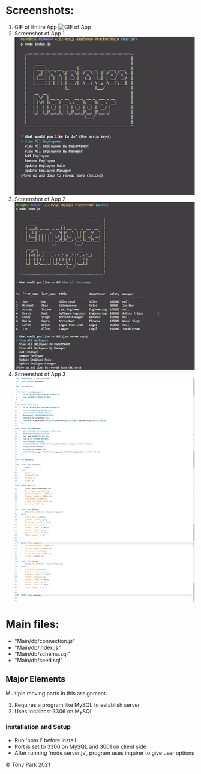 # Screenshots:

1. GIF of Entire App
   ![GIF of App](./Assets/employee-tracker-complete.gif)
2. Screenshot of App 1
   ![Screenshot 1](./Assets/screenshot1.png)
3. Screenshot of App 2
   ![Screenshot 2](./Assets/screenshot2.png)
4. Screenshot of App 3
   ![Screenshot 2](./Assets/screenshot3.png)

# Main files:

- "Main/db/connection.js"
- "Main/db/index.js"
- "Main/db/schema.sql"
- "Main/db/seed.sql"

## Major Elements

Multiple moving parts in this assignment.

1. Requires a program like MySQL to establish server
2. Uses localhost:3306 on MySQL

### Installation and Setup

- Run 'npm i' before install
- Port is set to 3306 on MySQL and 3001 on client side
- After running 'node server.js', program uses inquirer to give user options

© Tony Park 2021
